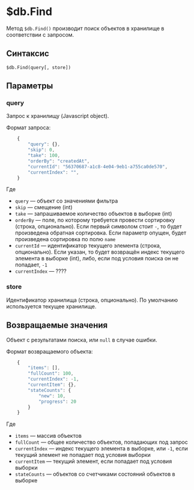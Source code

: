 # $db.Find
Метод `$db.Find()` производит поиск объектов в хранилище в соответствии с запросом.

## Синтаксис

```
$db.Find(query[, store])
```

## Параметры

### query
Запрос к хранилищу (Javascript object).

Формат запроса:

```Javascript
    {
        "query": {},
        "skip": 0,
        "take": 100,
        "orderBy": "createdAt",
        "currentId": "56370687-a1c8-4e04-9eb1-a755ca0de570",
        "currentIndex": "",
    }
```
Где
* `query`&nbsp;&mdash; объект со значениями фильтра
* `skip`&nbsp;&mdash; смещение (int)
* `take`&nbsp;&mdash; запрашиваемое количество объектов в выборке (int)
* `orderBy`&nbsp;&mdash; поле, по которому требуется провести сортировку (строка, опционально). Если первый символом стоит `-`, то будет произведена обратная сортировка. Если параметр опущен, будет произведена сортировка по полю `name`
* `currentId`&nbsp;&mdash; идентификатор текущего элемента (строка, опционально). Если указан, то будет возвращён индекс текущего элемента в выборке (int), либо, если под условия поиска он не попадает, `-1`
* `currentIndex`&nbsp;&mdash; ????

### store
Идентификатор хранилища (строка, опционально). По умолчанию используется текущее хранилище.

## Возвращаемые значения
Объект с результатами поиска, или `null` в случае ошибки.

Формат возвращаемого объекта:

```Javascript
    {
        "items": [],
        "fullCount": 100,
        "currentIndex": -1,
        "currentItem": {},
        "stateCounts": {
            "new": 10,
            "progress": 20
        }
    }
```

Где
* `items`&nbsp;&mdash; массив объектов
* `fullCount`&nbsp;&mdash; общее количество объектов, попадающих под запрос
* `currentIndex`&nbsp;&mdash; индекс текущего элемента в выборке, или  `-1`, если текущий элемент не попадает под условия выборки
* `currentItem`&nbsp;&mdash; текущий элемент, если попадает под условия выборки
* `stateCounts`&nbsp;&mdash; объектов со счетчиками состояний объектов в выборке
